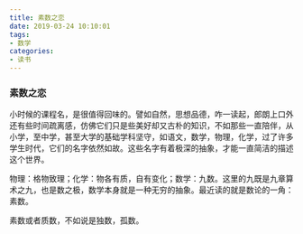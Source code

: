 ```yaml
---
title: 素数之恋
date: 2019-03-24 10:10:01
tags: 
- 数学
categories:
- 读书
---
```


### 素数之恋

小时候的课程名，是很值得回味的。譬如自然，思想品德，咋一读起，郎朗上口外还有些时间疏离感，仿佛它们只是些美好却又古朴的知识，不如那些一直陪伴，从小学，至中学，甚至大学的基础学科坚守，如语文，数学，物理，化学，过了许多学生时代，它们的名字依然如故。这些名字有着极深的抽象，才能一直简洁的描述这个世界。

物理：格物致理；化学：物各有质，自有变化；数学：九数。这里的九既是九章算术之九，也是数之极，数学本身就是一种无穷的抽象。最近读的就是数论的一角：素数。

素数或者质数，不如说是独数，孤数。



